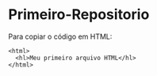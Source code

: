 # Primeiro-Repositorio

Para copiar o código em HTML:
```
<html>
  <hl>Meu primeiro arquivo HTML</hl>
</html>
```
